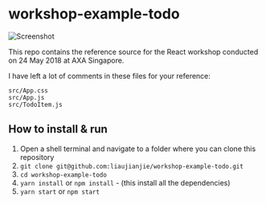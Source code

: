 # workshop-example-todo

![Screenshot](../master/public/screenshot.png?raw=true)

This repo contains the reference source for the React workshop conducted on 24 May 2018 at AXA Singapore.

I have left a lot of comments in these files for your reference:

```
src/App.css
src/App.js
src/TodoItem.js
```

## How to install & run

1. Open a shell terminal and navigate to a folder where you can clone this repository
2. `git clone git@github.com:liaujianjie/workshop-example-todo.git`
3. `cd workshop-example-todo`
4. `yarn install` or `npm install` - (this install all the dependencies)
5. `yarn start` or `npm start`
